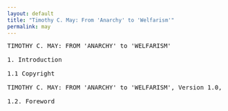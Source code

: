 ```yaml
---
layout: default
title: "Timothy C. May: From 'Anarchy' to 'Welfarism'"
permalink: may
---
```

<pre class="col">
TIMOTHY C. MAY: FROM 'ANARCHY' to 'WELFARISM'

1. Introduction

1.1 Copyright

TIMOTHY C. MAY: FROM 'ANARCHY' to 'WELFARISM', Version 1.0, 2022-05-20. No rights reserved. Please use as you like and kindly link to the original page or the print edition. Please include TIMOTHY C. MAY whenever quoting him from this book.

1.2. Foreword
</pre>



